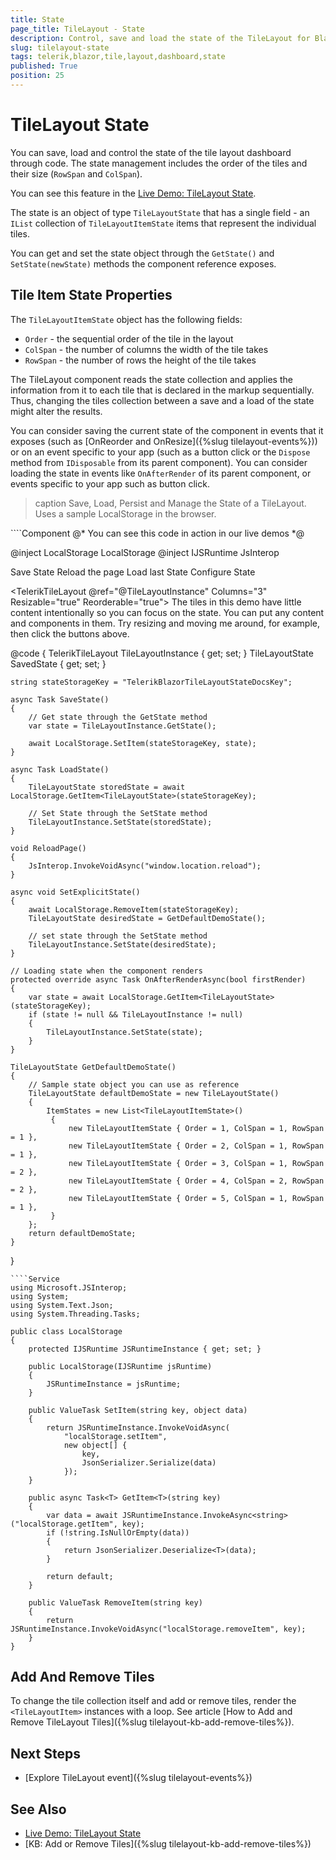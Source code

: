 ```yaml
---
title: State
page_title: TileLayout - State
description: Control, save and load the state of the TileLayout for Blazor.
slug: tilelayout-state
tags: telerik,blazor,tile,layout,dashboard,state
published: True
position: 25
---
```


# TileLayout State

You can save, load and control the state of the tile layout dashboard through code. The state management includes the order of the tiles and their size (`RowSpan` and `ColSpan`).

You can see this feature in the [Live Demo: TileLayout State](https://demos.telerik.com/blazor-ui/tilelayout/persist-state).

The state is an object of type `TileLayoutState` that has a single field - an `IList` collection of `TileLayoutItemState` items that represent the individual tiles. 

You can get and set the state object through the `GetState()` and `SetState(newState)` methods the component reference exposes.

## Tile Item State Properties

The `TileLayoutItemState` object has the following fields:

* `Order` - the sequential order of the tile in the layout
* `ColSpan` - the number of columns the width of the tile takes
* `RowSpan` - the number of rows the height of the tile takes

The TileLayout component reads the state collection and applies the information from it to each tile that is declared in the markup sequentially. Thus, changing the tiles collection between a save and a load of the state might alter the results.

You can consider saving the current state of the component in events that it exposes (such as [OnReorder and OnResize]({%slug tilelayout-events%})) or on an event specific to your app (such as a button click or the `Dispose` method from `IDisposable` from its parent component). You can consider loading the state in events like `OnAfterRender` of its parent component, or events specific to your app such as button click.

>caption Save, Load, Persist and Manage the State of a TileLayout. Uses a sample LocalStorage in the browser.

<div class="skip-repl"></div>
````Component
@* You can see this code in action in our live demos *@

@inject LocalStorage LocalStorage
@inject IJSRuntime JsInterop

<TelerikButton OnClick="@SaveState" Icon=FontIcon.Save Class="mr-sm">Save State</TelerikButton>
<TelerikButton OnClick="@ReloadPage" Icon=FontIcon.ArrowRotateCw Class="mr-sm">Reload the page</TelerikButton>
<TelerikButton OnClick="@LoadState" Icon=FontIcon.Download Class="mr-sm">Load last State</TelerikButton>
<TelerikButton OnClick="@SetExplicitState" Icon=FontIcon.Gear Class="mr-sm">Configure State</TelerikButton>

<TelerikTileLayout @ref="@TileLayoutInstance"
                   Columns="3"
                   Resizable="true"
                   Reorderable="true">
    <TileLayoutItems>
        <TileLayoutItem HeaderText="Panel 1"></TileLayoutItem>
        <TileLayoutItem HeaderText="Panel 2"></TileLayoutItem>
        <TileLayoutItem HeaderText="Panel 3" RowSpan="2">
            <Content>The tiles in this demo have little content intentionally so you can focus on the state. You can put any content and components in them.</Content>
        </TileLayoutItem>
        <TileLayoutItem HeaderText="Panel 4" ColSpan="2" RowSpan="2">
            <Content>Try resizing and moving me around, for example, then click the buttons above.</Content>
        </TileLayoutItem>
        <TileLayoutItem HeaderText="Panel 5"></TileLayoutItem>
    </TileLayoutItems>
</TelerikTileLayout>


@code {
    TelerikTileLayout TileLayoutInstance { get; set; }
    TileLayoutState SavedState { get; set; }
    
    string stateStorageKey = "TelerikBlazorTileLayoutStateDocsKey";

    async Task SaveState()
    {
        // Get state through the GetState method
        var state = TileLayoutInstance.GetState();
        
        await LocalStorage.SetItem(stateStorageKey, state);
    }

    async Task LoadState()
    {
        TileLayoutState storedState = await LocalStorage.GetItem<TileLayoutState>(stateStorageKey);
        
        // Set State through the SetState method
        TileLayoutInstance.SetState(storedState);
    }

    void ReloadPage()
    {
        JsInterop.InvokeVoidAsync("window.location.reload");
    }

    async void SetExplicitState()
    {
        await LocalStorage.RemoveItem(stateStorageKey);
        TileLayoutState desiredState = GetDefaultDemoState();
        
        // set state through the SetState method
        TileLayoutInstance.SetState(desiredState);
    }

    // Loading state when the component renders
    protected override async Task OnAfterRenderAsync(bool firstRender)
    {
        var state = await LocalStorage.GetItem<TileLayoutState>(stateStorageKey);
        if (state != null && TileLayoutInstance != null)
        {
            TileLayoutInstance.SetState(state);
        }
    }

    TileLayoutState GetDefaultDemoState()
    {
        // Sample state object you can use as reference
        TileLayoutState defaultDemoState = new TileLayoutState()
        {
            ItemStates = new List<TileLayoutItemState>()
             {
                 new TileLayoutItemState { Order = 1, ColSpan = 1, RowSpan = 1 },
                 new TileLayoutItemState { Order = 2, ColSpan = 1, RowSpan = 1 },
                 new TileLayoutItemState { Order = 3, ColSpan = 1, RowSpan = 2 },
                 new TileLayoutItemState { Order = 4, ColSpan = 2, RowSpan = 2 },
                 new TileLayoutItemState { Order = 5, ColSpan = 1, RowSpan = 1 },
             }
        };
        return defaultDemoState;
    }
}
````
````Service
using Microsoft.JSInterop;
using System;
using System.Text.Json;
using System.Threading.Tasks;

public class LocalStorage
{
    protected IJSRuntime JSRuntimeInstance { get; set; }

    public LocalStorage(IJSRuntime jsRuntime)
    {
        JSRuntimeInstance = jsRuntime;
    }

    public ValueTask SetItem(string key, object data)
    {
        return JSRuntimeInstance.InvokeVoidAsync(
            "localStorage.setItem",
            new object[] {
                key,
                JsonSerializer.Serialize(data)
            });
    }

    public async Task<T> GetItem<T>(string key)
    {
        var data = await JSRuntimeInstance.InvokeAsync<string>("localStorage.getItem", key);
        if (!string.IsNullOrEmpty(data))
        {
            return JsonSerializer.Deserialize<T>(data);
        }

        return default;
    }

    public ValueTask RemoveItem(string key)
    {
        return JSRuntimeInstance.InvokeVoidAsync("localStorage.removeItem", key);
    }
}
````

## Add And Remove Tiles

To change the tile collection itself and add or remove tiles, render the `<TileLayoutItem>` instances with a loop. See article [How to Add and Remove TileLayout Tiles]({%slug tilelayout-kb-add-remove-tiles%}).

## Next Steps

* [Explore TileLayout event]({%slug tilelayout-events%})

## See Also

* [Live Demo: TileLayout State](https://demos.telerik.com/blazor-ui/tilelayout/persist-state)
* [KB: Add or Remove Tiles]({%slug tilelayout-kb-add-remove-tiles%})
